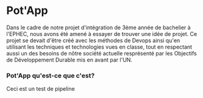 # Pot'App

Dans le cadre de notre projet d'intégration de 3ème année de bachelier à l'EPHEC, nous avons été amené à essayer de trouver une idée de projet.
Ce projet se devait d'être créé avec les méthodes de Devops ainsi qu'en utilisant les techniques et technologies vues en classe,
tout en respectant aussi un des besoins de nôtre société actuelle resprésenté par les Objectifs de Développement Durable mis en avant par l'UN.

### Pot'App qu'est-ce que c'est?

Ceci est un test de pipeline

